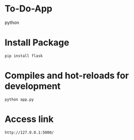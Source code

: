 # To-Do-App
python

# Install Package
```
pip install flask
```

# Compiles and hot-reloads for development
```
python app.py
```

# Access link
```
http://127.0.0.1:5000/
```